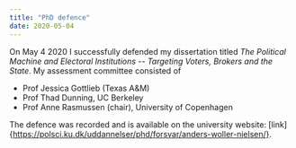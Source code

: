 ```yaml
---
title: "PhD defence"
date: 2020-05-04
---
```



On May 4 2020 I successfully defended my dissertation titled *The Political Machine and Electoral Institutions -- Targeting Voters, Brokers and the State*. My assessment committee consisted of
* Prof Jessica Gottlieb (Texas A&M)
* Prof Thad Dunning, UC Berkeley
* Prof Anne Rasmussen (chair), University of Copenhagen

The defence was recorded and is available on the university website: [link]{https://polsci.ku.dk/uddannelser/phd/forsvar/anders-woller-nielsen/}.
